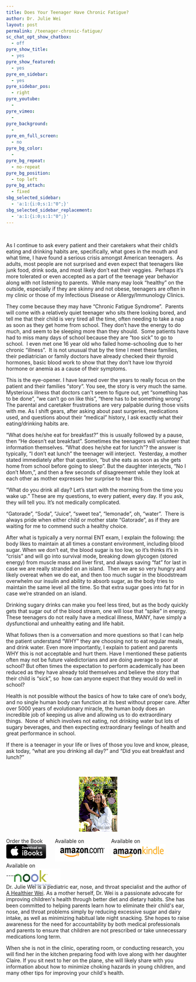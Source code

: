 ```yaml
---
title: Does Your Teenager Have Chronic Fatigue?
author: Dr. Julie Wei
layout: post
permalink: /teenager-chronic-fatigue/
sc_chat_opt_show_chatbox:
  - off
pyre_show_title:
  - yes
pyre_show_featured:
  - yes
pyre_en_sidebar:
  - yes
pyre_sidebar_pos:
  - right
pyre_youtube:
  - 
pyre_vimeo:
  - 
pyre_background:
  - 
pyre_en_full_screen:
  - no
pyre_bg_color:
  - 
pyre_bg_repeat:
  - no-repeat
pyre_bg_position:
  - top left
pyre_bg_attach:
  - fixed
sbg_selected_sidebar:
  - 'a:1:{i:0;s:1:"0";}'
sbg_selected_sidebar_replacement:
  - 'a:1:{i:0;s:1:"0";}'
---
```

&nbsp;

As I continue to ask every patient and their caretakers what their child’s eating and drinking habits are, specifically, what goes in the mouth and what time, I have found a serious crisis amongst American teenagers.  As adults, most people are not surprised and even expect that teenagers like junk food, drink soda, and most likely don’t eat their veggies.  Perhaps it’s more tolerated or even accepted as a part of the teenage year behavior along with not listening to parents.  While many may look “healthy” on the outside, especially if they are skinny and not obese, teenagers are often in my clinic or those of my Infectious Disease or Allergy/Immunology Clinics.

They come because they may have “Chronic Fatigue Syndrome”.  Parents will come with a relatively quiet teenager who sits there looking bored, and tell me that their child is very tired all the time, often needing to take a nap as soon as they get home from school. They don’t have the energy to do much, and seem to be sleeping more than they should.  Some patients have had to miss many days of school because they are “too sick” to go to school.  I even met one 16 year old who failed home-schooling due to her chronic “illness”.  It is not unusual that by the time I meet these families, their pediatrician or family doctors have already checked their thyroid hormones, basic blood work to show that they don’t have low thyroid hormone or anemia as a cause of their symptoms.

This is the eye-opener. I have learned over the years to really focus on the patient and their families “story”. You see, the story is very much the same. Mysterious illness that doctors can’t seem to figure out, yet “something has to be done”, “we can’t go on like this”, “there has to be something wrong”. The parental and caretaker frustrations are very palpable during those visits with me. As I shift gears, after asking about past surgeries, medications used, and questions about their “medical” history, I ask exactly what their eating/drinking habits are.

“What does he/she eat for breakfast?” this is usually followed by a pause, then “He doesn’t eat breakfast”. Sometimes the teenagers will volunteer that information themselves. “What does he/she eat for lunch”? the answer is typically, “I don’t eat lunch” the teenager will interject.  Yesterday, a mother stated immediately after that question, “but she eats as soon as she gets home from school before going to sleep”. But the daughter interjects, “No I don’t Mom,”, and then a few seconds of disagreement while they look at each other as mother expresses her surprise to hear this.

“What do you drink all day? Let’s start with the morning from the time you wake up.” These are my questions, to every patient, every day. If you ask, they will tell you. It’s not medically complicated.

“Gatorade”, “Soda”, “Juice”, “sweet tea”, “lemonade”, oh, “water”.  There is always pride when either child or mother state “Gatorade”, as if they are waiting for me to commend such a healthy choice.

After what is typically a very normal ENT exam, I explain the following: the body likes to maintain at all times a constant environment, including blood sugar. When we don’t eat, the blood sugar is too low, so it’s thinks it’s in “crisis” and will go into survival mode, breaking down glycogen (stored energy) from muscle mass and liver first, and always saving “fat” for last in case we are really stranded on an island.  Then we are so very hungry and likely overeat when we do eat, and then too much sugar in the bloodstream overwhelm our insulin and ability to absorb sugar, as the body tries to maintain the same level all the time. So that extra sugar goes into fat for in case we’re stranded on an island.

Drinking sugary drinks can make you feel less tired, but as the body quickly gets that sugar out of the blood stream, one will lose that “spike” in energy. These teenagers do not really have a medical illness, MANY, have simply a dysfunctional and unhealthy eating and life habit.

What follows then is a conversation and more questions so that I can help the patient understand “WHY” they are choosing not to eat regular meals, and drink water. Even more importantly, I explain to patient and parents WHY this is not acceptable and hurt them. Have I mentioned these patients often may not be future valedictorians and are doing average to poor at school? But often times the expectation to perform academically has been reduced as they have already told themselves and believe the story that their child is “sick”, so  how can anyone expect that they would do well in school?

Health is not possible without the basics of how to take care of one’s body, and no single human body can function at its best without proper care. After over 5000 years of evolutionary miracle, the human body does an incredible job of keeping us alive and allowing us to do extraordinary things.  None of which involves not eating, not drinking water but lots of sugary beverages, and then expecting extraordinary feelings of health and great performance in school.

If there is a teenager in your life or lives of those you love and know, please, ask today, “what are you drinking all day?” and “Did you eat breakfast and lunch?”

&nbsp;

<span style="width:105px;display:table;margin:0 auto;"><a href="the-book/"><img src="/wp-content/uploads/2014/04/AHealthierWei_cover_150.png" /></a></span>

<p style="height:80px">
  <span style="width:130px;display:inline-block;vertical-align:top;"> Order the Book <a href="https://itunes.apple.com/us/book/a-healthier-wei/id806784060?ls=1&mt=11#" target="_blank" > <img class="size-full wp-image-944" alt="Apple iBooks" title="Apple iBooks" src="/wp-content/uploads/2014/02/Download_on_iBooks_Badge_US-UK_110x40_090513.png" width="110" height="40" /></a> </span> <span style="width:150px;display:inline-block;vertical-align:top;">Available on <a href="http://amzn.to/1fSNqeb" target="_blank" > <img class="size-full wp-image-945" alt="Amazon.com" title="Amazon.com" src="/wp-content/uploads/2014/02/amazon_com_logo_160.jpg" width="160" height="47" /> </a> </span> <span  style="width:150px;display:inline-block;vertical-align:top;">Available on <a href="http://amzn.to/1eHEfNl" target="_blank" > <img class="size-full wp-image-946" alt="Amazon Kindle" title="Amazon Kindle" src="/wp-content/uploads/2014/02/kindle_logo_160.jpg" width="160" height="43" /> </a> </span> <span style="width:150px;display:inline-block;vertical-align:top;">Available on <a href="http://www.barnesandnoble.com/w/a-healthier-wei-julie-wei/1118260302?ean=2940148244592&itm=1&usri=2940148244592" target="_blank" > <img class="size-full wp-image-947" alt="Nook" title="Nook" src="/wp-content/uploads/2014/02/nook_logo_160.png" width="160" height="52" /></a> </span>
</p>

\-----

Dr. Julie Wei is a pediatric ear, nose, and throat specialist and the author of [A Healthier Wei][1]. As a mother herself, Dr. Wei is a passionate advocate for improving children's health through better diet and dietary habits. She has been committed to helping parents learn how to eliminate their child's ear, nose, and throat problems simply by reducing excessive sugar and dairy intake, as well as minimizing habitual late night snacking. She hopes to raise awareness for the need for accountability by both medical professionals and parents to ensure that children are not prescribed or take unnecessary medications long term. 

When she is not in the clinic, operating room, or conducting research, you will find her in the kitchen preparing food with love along with her daughter Claire. If you sit next to her on the plane, she will likely share with you information about how to minimize choking hazards in young children, and many other tips for improving your child's health.

 [1]: the-book